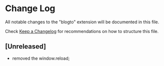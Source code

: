 # Change Log

All notable changes to the "blogto" extension will be documented in this file.

Check [Keep a Changelog](http://keepachangelog.com/) for recommendations on how to structure this file.

## [Unreleased]

- removed the window.reload;